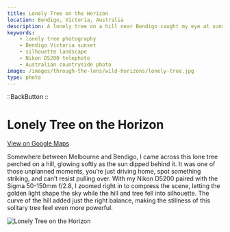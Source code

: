 ```yaml
---
title: Lonely Tree on the Horizon
location: Bendigo, Victoria, Australia
description: A lonely tree on a hill near Bendigo caught my eye at sunset—captured in silhouette with golden light and compressed with a telephoto lens.
keywords:
    - lonely tree photography
    - Bendigo Victoria sunset
    - silhouette landscape
    - Nikon D5200 telephoto
    - Australian countryside photo
image: /images/through-the-lens/wild-horizons/lonely-tree.jpg
type: photo
---
```


::BackButton
::

# Lonely Tree on the Horizon

<a href="https://www.google.com/maps/search/?api=1&query=Bendigo,+Victoria,+Australia" target="_blank" rel="noopener noreferrer">View on Google Maps</a>

Somewhere between Melbourne and Bendigo, I came across this lone tree perched on a hill, glowing softly as the sun dipped behind it. It was one of those unplanned moments, you’re just driving home, spot something striking, and can’t resist pulling over. With my Nikon D5200 paired with the Sigma 50-150mm f/2.8, I zoomed right in to compress the scene, letting the golden light shape the sky while the hill and tree fell into silhouette. The curve of the hill added just the right balance, making the stillness of this solitary tree feel even more powerful.

![Lonely Tree on the Horizon](/images/through-the-lens/wild-horizons/lonely-tree.jpg)

<div class="mb-8"></div>
